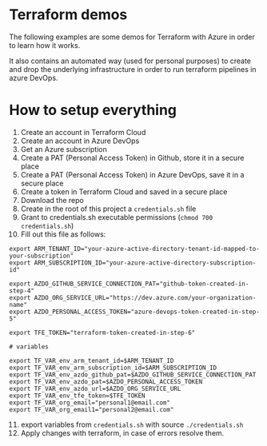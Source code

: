 # Terraform demos

The following examples are some demos for Terraform with Azure in order to learn how it works.

It also contains an automated way (used for personal purposes) to create and drop the underlying
infrastructure in order to run terraform pipelines in azure DevOps.

# How to setup everything

1. Create an account in Terraform Cloud
2. Create an account in Azure DevOps
3. Get an Azure subscription
4. Create a PAT (Personal Access Token) in Github, store it in a secure place
5. Create a PAT (Personal Access Token) in Azure DevOps, save it in a secure place
6. Create a token in Terraform Cloud and saved in a secure place
7. Download the repo
8. Create in the root of this project a `credentials.sh` file
9. Grant to credentials.sh executable permissions (`chmod 700 credentials.sh`)
10. Fill out this file as follows:

```
export ARM_TENANT_ID="your-azure-active-directory-tenant-id-mapped-to-your-subscription"
export ARM_SUBSCRIPTION_ID="your-azure-active-directory-subscription-id"

export AZDO_GITHUB_SERVICE_CONNECTION_PAT="github-token-created-in-step-4"
export AZDO_ORG_SERVICE_URL="https://dev.azure.com/your-organization-name"
export AZDO_PERSONAL_ACCESS_TOKEN="azure-devops-token-created-in-step-5"

export TFE_TOKEN="terraform-token-created-in-step-6"

# variables

export TF_VAR_env_arm_tenant_id=$ARM_TENANT_ID
export TF_VAR_env_arm_subscription_id=$ARM_SUBSCRIPTION_ID
export TF_VAR_env_azdo_github_pat=$AZDO_GITHUB_SERVICE_CONNECTION_PAT
export TF_VAR_env_azdo_pat=$AZDO_PERSONAL_ACCESS_TOKEN
export TF_VAR_env_azdo_url=$AZDO_ORG_SERVICE_URL
export TF_VAR_env_tfe_token=$TFE_TOKEN
export TF_VAR_org_email="personal1@email.com"
export TF_VAR_org_email1="personal2@email.com"
```

11. export variables from `credentials.sh` with source `./credentials.sh`
12. Apply changes with terraform, in case of errors resolve them.
